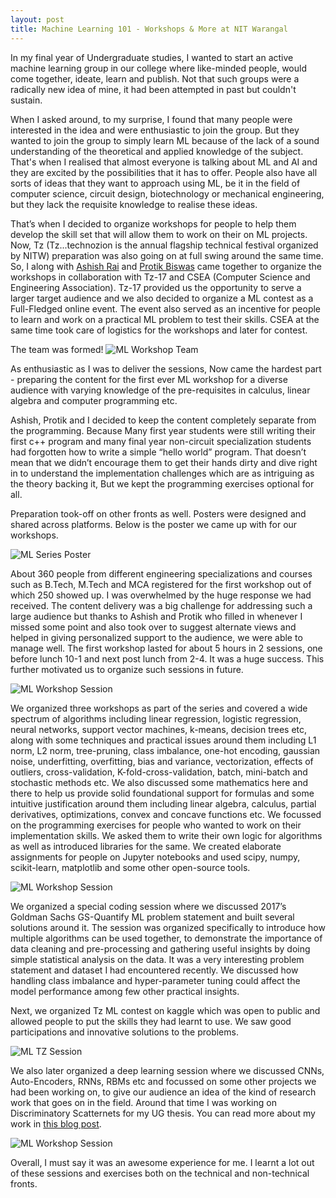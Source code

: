 ```yaml
---
layout: post
title: Machine Learning 101 - Workshops & More at NIT Warangal
---
```


<link rel="stylesheet" type="text/css" href="{{ site.baseurl }}/post.css" />
In my final year of Undergraduate studies, I wanted to start an active machine learning group in our college where like-minded people, would come together, ideate, learn and publish. Not that such groups were a radically new idea of mine, it had been attempted in past but couldn't sustain.

When I asked around, to my surprise, I found that many people were interested in the idea and were enthusiastic to join the group. But they wanted to join the group to simply learn ML because of the lack of a sound understanding of the theoretical and applied knowledge of the subject. That's when I realised that almost everyone is talking about ML and AI and they are excited by the possibilities that it has to offer. People also have all sorts of ideas that they want to approach using ML, be it in the field of computer science, circuit design, biotechnology or mechanical engineering, but they lack the requisite knowledge to realise these ideas.

That’s when I decided to organize workshops for people to help them develop the skill set that will allow them to work on their on ML projects. Now, Tz (Tz...technozion is the annual flagship technical festival organized by NITW) preparation was also going on at full swing around the same time. So, I along with [Ashish Rai](https://www.linkedin.com/in/raishish/) and [Protik Biswas](https://www.linkedin.com/in/protik-biswas-293605109/) came together to organize the workshops in collaboration with Tz-17 and CSEA (Computer Science and Engineering Association). Tz-17 provided us the opportunity to serve a larger target audience and we also decided to organize a ML contest as a Full-Fledged online event. The event also served as an incentive for people to learn and work on a practical ML problem to test their skills. CSEA at the same time took care of logistics for the workshops and later for contest.

The team was formed!
![ML Workshop Team]({{site.baseurl}}/images/ml1.jpg "ML Workshop Team")

As enthusiastic as I was to deliver the sessions, Now came the hardest part - preparing the content for the first ever ML workshop for a diverse audience with varying knowledge of the pre-requisites in calculus, linear algebra and computer programming etc.

 Ashish, Protik and I decided to keep the content completely separate from the programming. Because Many first year students were still writing their first c++ program and many final year non-circuit specialization students had forgotten how to write a simple “hello world” program. That doesn’t mean that we didn’t encourage them to get their hands dirty and dive right in to understand the implementation challenges which are as intriguing as the theory backing it, But we kept the programming exercises optional for all.

Preparation took-off on other fronts as well. Posters were designed and shared across platforms. Below is the poster we came up with for our workshops.

![ML Series Poster]({{site.baseurl}}/images/ml-series.jpg "ML Series Poster")


About 360 people from different engineering specializations and courses such as B.Tech, M.Tech and MCA registered for the first workshop out of which 250 showed up.
I was overwhelmed by the huge response we had received. The content delivery was a big challenge for addressing such a large audience but thanks to Ashish and Protik who filled in whenever I missed some point and also took over to suggest alternate views and helped in giving personalized support to the audience, we were able to manage well. The first workshop lasted for about 5 hours in 2 sessions, one before lunch 10-1 and next post lunch from 2-4. It was a huge success. This further motivated us to organize such sessions in future.

![ML Workshop Session]({{site.baseurl}}/images/ml3.jpg "ML Workshop Session")

We organized three workshops as part of the series and covered a wide spectrum of algorithms including linear regression, logistic regression, neural networks, support vector machines, k-means, decision trees etc, along with some techniques and practical issues around them including L1 norm, L2 norm, tree-pruning, class imbalance, one-hot encoding, gaussian noise, underfitting, overfitting, bias and variance, vectorization, effects of outliers, cross-validation, K-fold-cross-validation, batch, mini-batch and stochastic methods etc. We also discussed some mathematics here and there to help us provide solid foundational support for formulas and some intuitive justification around them including linear algebra, calculus, partial derivatives, optimizations, convex and concave functions etc. We focussed on the programming exercises for people who wanted to work on their implementation skills. We asked them to write their own logic for algorithms as well as introduced libraries for the same. We created elaborate assignments for people on Jupyter notebooks and used scipy, numpy, scikit-learn, matplotlib and some other open-source tools.

![ML Workshop Session]({{site.baseurl}}/images/ml4.png "ML Workshop Session")

We organized a special coding session where we discussed 2017’s Goldman Sachs GS-Quantify ML problem statement and built several solutions around it. The session was organized specifically to introduce how multiple algorithms can be used together, to demonstrate the importance of data cleaning and pre-processing and gathering useful insights by doing simple statistical analysis on the data. It was a very interesting problem statement and dataset I had encountered recently. We discussed how handling class imbalance and hyper-parameter tuning could affect the model performance among few other practical insights.

Next, we organized Tz ML contest on kaggle which was open to public and allowed people to put the skills they had learnt to use. We saw good participations and innovative solutions to the problems.

![ML TZ Session]({{site.baseurl}}/images/tz-ml.jpg "ML TZ Session")

We also later organized a deep learning session where we discussed CNNs, Auto-Encoders, RNNs, RBMs etc and focussed on some other projects we had been working on, to give our audience an idea of the kind of research work that goes on in the field. Around that time I was working on Discriminatory Scatternets for my UG thesis. You can read more about my work in [this blog post](https://architkansal.github.io/Discriminatory-Scatternet).

![ML Workshop Session]({{site.baseurl}}/images/ml2.jpg "ML Workshop Session")

Overall, I must say it was an awesome experience for me. I learnt a lot out of these sessions and exercises both on the technical and non-technical fronts.
